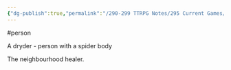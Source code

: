 ```yaml
---
{"dg-publish":true,"permalink":"/290-299 TTRPG Notes/295 Current Games/11 Weeping City/Wiki/Person/Tilly/"}
---
```



#person 

A dryder - person with a spider body

The neighbourhood healer.